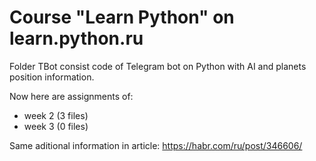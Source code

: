 # Course "Learn Python" on learn.python.ru

Folder TBot consist code of Telegram bot on Python with AI and planets position information.

Now here are assignments of:
 - week 2 (3 files)
 - week 3 (0 files)

Same aditional information in article: https://habr.com/ru/post/346606/
